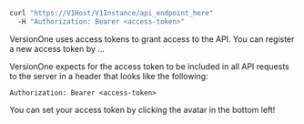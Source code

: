 ```bash
curl "https://V1Host/V1Instance/api_endpoint_here"
  -H "Authorization: Bearer <access-token>"
```

VersionOne uses access tokens to grant access to the API. You can register a new access token by
...

VersionOne expects for the access token to be included in all API requests to the server in a header that looks like the following:

`Authorization: Bearer <access-token>`

<aside class="notice">
  <div class="content">
    You can set your access token by clicking the avatar in the bottom left!
  </div>
</aside>